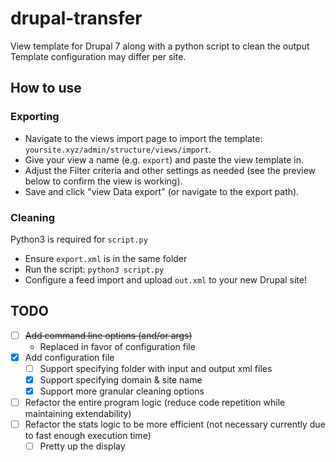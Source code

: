 # drupal-transfer
View template for Drupal 7 along with a python script to clean the output
Template configuration may differ per site. 

## How to use

### Exporting
- Navigate to the views import page to import the template: `yoursite.xyz/admin/structure/views/import`.
- Give your view a name (e.g. `export`) and paste the view template in.
- Adjust the Filter criteria and other settings as needed (see the preview below to confirm the view is working).
- Save and click "view Data export" (or navigate to the export path).

### Cleaning
Python3 is required for `script.py`
- Ensure `export.xml` is in the same folder
- Run the script: `python3 script.py`
- Configure a feed import and upload `out.xml` to your new Drupal site!

## TODO
- [ ] ~~Add command line options (and/or args)~~
  - Replaced in favor of configuration file
- [X] Add configuration file
  - [ ] Support specifying folder with input and output xml files
  - [X] Support specifying domain & site name
  - [X] Support more granular cleaning options
- [ ] Refactor the entire program logic (reduce code repetition while maintaining extendability)
- [ ] Refactor the stats logic to be more efficient (not necessary currently due to fast enough execution time)
  - [ ] Pretty up the display